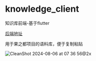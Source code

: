 # knowledge_client
 
知识库前端-基于flutter

[后端地址](https://github.com/kalicyh/knowledge_server)

用于果之都项目的语料库，便于复制粘贴

![CleanShot 2024-08-06 at 07 36 56@2x](https://github.com/user-attachments/assets/8208aa4d-8015-4517-bb54-5320bc423c2e)

